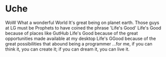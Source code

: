 # Uche

WoW
What a wonderful World
It's great being on planet earth.
Those guys at LG  must be Prophets to have coined  the phrase 'Life's Good'
Life's Good because of places like GutHub
Life's Good because of the great opportunities made available at my desktop
Life's GGood because of the great possibilities that abound being a programmer
...for me, if you can think it, you can create it; if you can dream it, you can live it.
